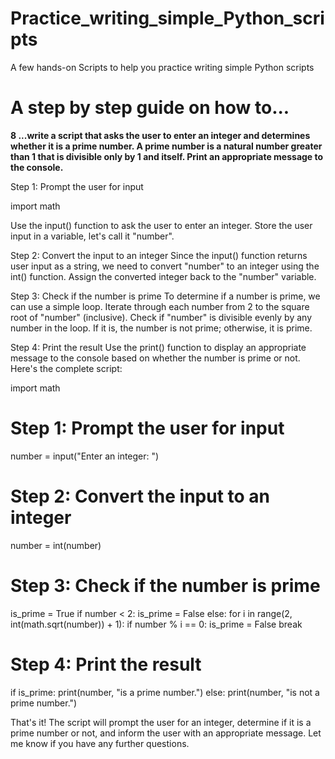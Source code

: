 # Practice_writing_simple_Python_scripts
A few hands-on Scripts to help you practice writing simple Python scripts

# A step by step guide on how to...

**8 ...write a script that asks the user to enter an integer and determines whether it is a prime number. A prime number is a natural number greater than 1 that is divisible only by 1 and itself. Print an appropriate message to the console.**


Step 1: Prompt the user for input

import math

Use the input() function to ask the user to enter an integer. Store the user input in a variable, let's call it "number".

Step 2: Convert the input to an integer
Since the input() function returns user input as a string, we need to convert "number" to an integer using the int() function. Assign the converted integer back to the "number" variable.

Step 3: Check if the number is prime
To determine if a number is prime, we can use a simple loop. Iterate through each number from 2 to the square root of "number" (inclusive). Check if "number" is divisible evenly by any number in the loop. If it is, the number is not prime; otherwise, it is prime.

Step 4: Print the result
Use the print() function to display an appropriate message to the console based on whether the number is prime or not.
Here's the complete script:

import math

# Step 1: Prompt the user for input
number = input("Enter an integer: ")

# Step 2: Convert the input to an integer
number = int(number)

# Step 3: Check if the number is prime
is_prime = True
if number < 2:
    is_prime = False
else:
    for i in range(2, int(math.sqrt(number)) + 1):
        if number % i == 0:
            is_prime = False
            break

# Step 4: Print the result
if is_prime:
    print(number, "is a prime number.")
else:
    print(number, "is not a prime number.")

    
That's it! The script will prompt the user for an integer, determine if it is a prime number or not, and inform the user with an appropriate message. Let me know if you have any further questions.
